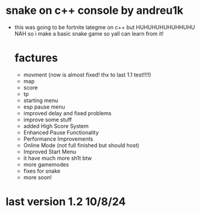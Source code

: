 # snake on c++ console by andreu1k


- this was going to be fortnite lategme on c++ but HUHUHUHUHUHHUHU NAH so i make a basic snake game so yall can learn from it!





  # factures
  - movment (now is almost fixed! thx to last 1.1 test!!!!)
  - map
  - score
  - tp
  - starting menu
  - esp pause menu
  - improved delay and fixed problems
  - improve some stuff
  - added High Score System
  - Enhanced Pause Functionality
  - Performance Improvements
  - Online Mode (not full finished but should host)
  - Improved Start Menu
  - it have much more sh1t btw
  - more gamemodes
  - fixes for snake
  - more soon!




# last version 1.2 10/8/24
